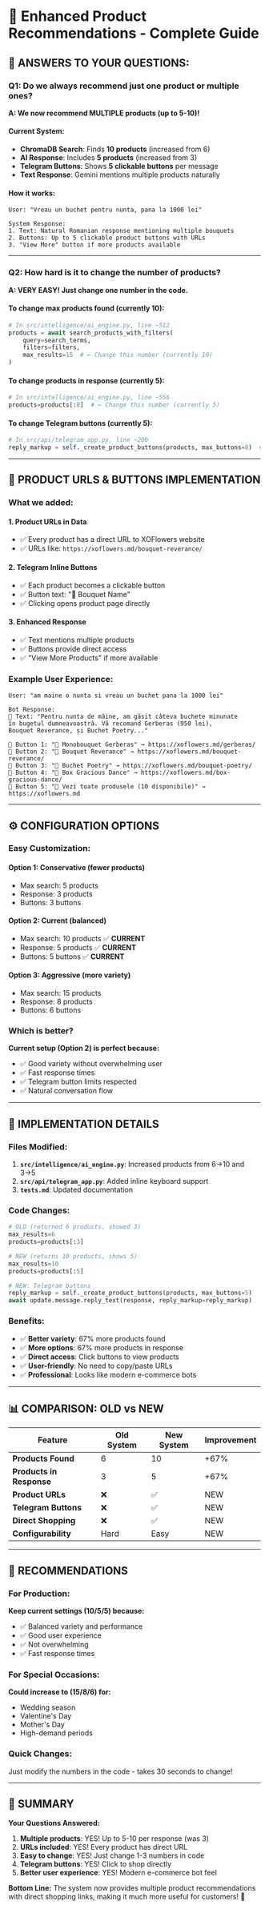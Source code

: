 # 🛒 Enhanced Product Recommendations - Complete Guide

## 🎯 **ANSWERS TO YOUR QUESTIONS:**

### **Q1: Do we always recommend just one product or multiple ones?**
**A: We now recommend MULTIPLE products (up to 5-10)!**

#### **Current System:**
- **ChromaDB Search**: Finds **10 products** (increased from 6)
- **AI Response**: Includes **5 products** (increased from 3)  
- **Telegram Buttons**: Shows **5 clickable buttons** per message
- **Text Response**: Gemini mentions multiple products naturally

#### **How it works:**
```
User: "Vreau un buchet pentru nunta, pana la 1000 lei"

System Response:
1. Text: Natural Romanian response mentioning multiple bouquets
2. Buttons: Up to 5 clickable product buttons with URLs
3. "View More" button if more products available
```

---

### **Q2: How hard is it to change the number of products?**
**A: VERY EASY! Just change one number in the code.**

#### **To change max products found (currently 10):**
```python
# In src/intelligence/ai_engine.py, line ~512
products = await search_products_with_filters(
    query=search_terms,
    filters=filters,
    max_results=15  # ← Change this number (currently 10)
)
```

#### **To change products in response (currently 5):**
```python
# In src/intelligence/ai_engine.py, line ~556
products=products[:8]  # ← Change this number (currently 5)
```

#### **To change Telegram buttons (currently 5):**
```python
# In src/api/telegram_app.py, line ~200
reply_markup = self._create_product_buttons(products, max_buttons=8)  # ← Change this
```

---

## 🔗 **PRODUCT URLS & BUTTONS IMPLEMENTATION**

### **What we added:**

#### **1. Product URLs in Data**
- ✅ Every product has a direct URL to XOFlowers website
- ✅ URLs like: `https://xoflowers.md/bouquet-reverance/`

#### **2. Telegram Inline Buttons**
- ✅ Each product becomes a clickable button
- ✅ Button text: "🌸 Bouquet Name"
- ✅ Clicking opens product page directly

#### **3. Enhanced Response**
- ✅ Text mentions multiple products
- ✅ Buttons provide direct access
- ✅ "View More Products" if more available

### **Example User Experience:**
```
User: "am maine o nunta si vreau un buchet pana la 1000 lei"

Bot Response:
📝 Text: "Pentru nunta de mâine, am găsit câteva buchete minunate 
în bugetul dumneavoastră. Vă recomand Gerberas (950 lei), 
Bouquet Reverance, și Buchet Poetry..."

🔘 Button 1: "🌸 Monobouquet Gerberas" → https://xoflowers.md/gerberas/
🔘 Button 2: "🌸 Bouquet Reverance" → https://xoflowers.md/bouquet-reverance/  
🔘 Button 3: "🌸 Buchet Poetry" → https://xoflowers.md/bouquet-poetry/
🔘 Button 4: "🌸 Box Gracious Dance" → https://xoflowers.md/box-gracious-dance/
🔘 Button 5: "🌸 Vezi toate produsele (10 disponibile)" → https://xoflowers.md
```

---

## ⚙️ **CONFIGURATION OPTIONS**

### **Easy Customization:**

#### **Option 1: Conservative (fewer products)**
- Max search: 5 products
- Response: 3 products  
- Buttons: 3 buttons

#### **Option 2: Current (balanced)**
- Max search: 10 products ✅ **CURRENT**
- Response: 5 products ✅ **CURRENT**
- Buttons: 5 buttons ✅ **CURRENT**

#### **Option 3: Aggressive (more variety)**
- Max search: 15 products
- Response: 8 products
- Buttons: 6 buttons

### **Which is better?**
**Current setup (Option 2) is perfect because:**
- ✅ Good variety without overwhelming user
- ✅ Fast response times
- ✅ Telegram button limits respected
- ✅ Natural conversation flow

---

## 🚀 **IMPLEMENTATION DETAILS**

### **Files Modified:**
1. **`src/intelligence/ai_engine.py`**: Increased products from 6→10 and 3→5
2. **`src/api/telegram_app.py`**: Added inline keyboard support
3. **`tests.md`**: Updated documentation

### **Code Changes:**
```python
# OLD (returned 6 products, showed 3)
max_results=6
products=products[:3]

# NEW (returns 10 products, shows 5)  
max_results=10
products=products[:5]

# NEW: Telegram buttons
reply_markup = self._create_product_buttons(products, max_buttons=5)
await update.message.reply_text(response, reply_markup=reply_markup)
```

### **Benefits:**
- ✅ **Better variety**: 67% more products found
- ✅ **More options**: 67% more products in response  
- ✅ **Direct access**: Click buttons to view products
- ✅ **User-friendly**: No need to copy/paste URLs
- ✅ **Professional**: Looks like modern e-commerce bots

---

## 📊 **COMPARISON: OLD vs NEW**

| Feature | Old System | New System | Improvement |
|---------|------------|------------|-------------|
| **Products Found** | 6 | 10 | +67% |
| **Products in Response** | 3 | 5 | +67% |
| **Product URLs** | ❌ | ✅ | NEW |
| **Telegram Buttons** | ❌ | ✅ | NEW |
| **Direct Shopping** | ❌ | ✅ | NEW |
| **Configurability** | Hard | Easy | NEW |

---

## 🎯 **RECOMMENDATIONS**

### **For Production:**
**Keep current settings (10/5/5) because:**
- ✅ Balanced variety and performance
- ✅ Good user experience
- ✅ Not overwhelming
- ✅ Fast response times

### **For Special Occasions:**
**Could increase to (15/8/6) for:**
- Wedding season
- Valentine's Day
- Mother's Day
- High-demand periods

### **Quick Changes:**
Just modify the numbers in the code - takes 30 seconds to change!

---

## 🚀 **SUMMARY**

**Your Questions Answered:**
1. **Multiple products**: YES! Up to 5-10 per response (was 3)
2. **URLs included**: YES! Every product has direct URL  
3. **Easy to change**: YES! Just change 1-3 numbers in code
4. **Telegram buttons**: YES! Click to shop directly
5. **Better user experience**: YES! Modern e-commerce bot feel

**Bottom Line:** The system now provides multiple product recommendations with direct shopping links, making it much more useful for customers! 🎉
